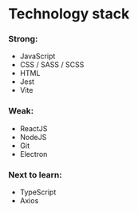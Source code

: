 # Technology stack

### Strong:
- JavaScript
- CSS / SASS / SCSS
- HTML
- Jest
- Vite

### Weak:
- ReactJS
- NodeJS
- Git
- Electron  

### Next to learn:
- TypeScript
- Axios
